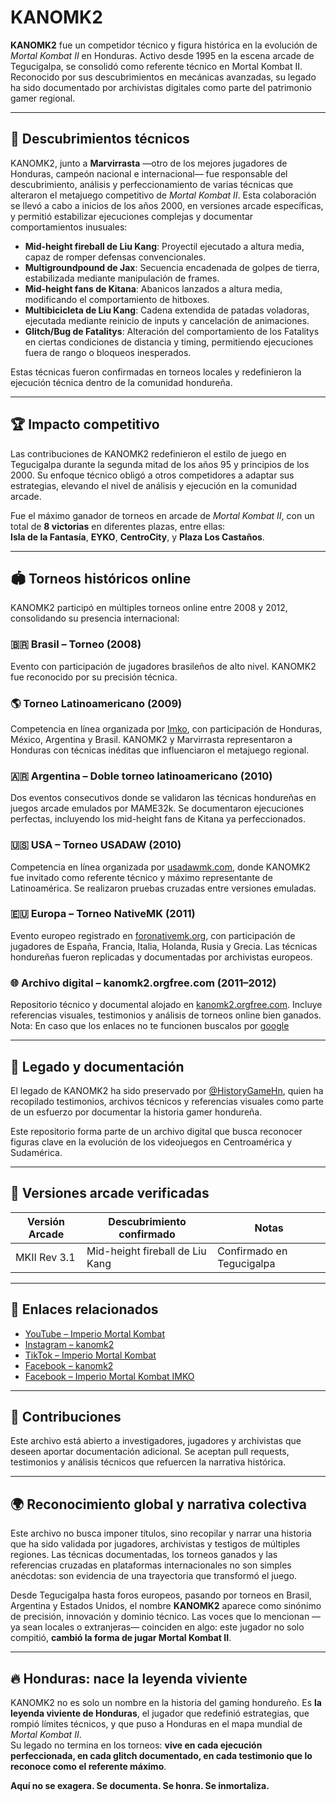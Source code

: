 # KANOMK2

**KANOMK2** fue un competidor técnico y figura histórica en la evolución de *Mortal Kombat II* en Honduras. Activo desde 1995 en la escena arcade de Tegucigalpa, se consolidó como referente técnico en Mortal Kombat II. Reconocido por sus descubrimientos en mecánicas avanzadas, su legado ha sido documentado por archivistas digitales como parte del patrimonio gamer regional.

---

## 🧬 Descubrimientos técnicos

KANOMK2, junto a **Marvirrasta** —otro de los mejores jugadores de Honduras, campeón nacional e internacional— fue responsable del descubrimiento, análisis y perfeccionamiento de varias técnicas que alteraron el metajuego competitivo de *Mortal Kombat II*. Esta colaboración se llevó a cabo a inicios de los años 2000, en versiones arcade específicas, y permitió estabilizar ejecuciones complejas y documentar comportamientos inusuales:

- **Mid-height fireball de Liu Kang**: Proyectil ejecutado a altura media, capaz de romper defensas convencionales.  
- **Multigroundpound de Jax**: Secuencia encadenada de golpes de tierra, estabilizada mediante manipulación de frames.  
- **Mid-height fans de Kitana**: Abanicos lanzados a altura media, modificando el comportamiento de hitboxes.  
- **Multibicicleta de Liu Kang**: Cadena extendida de patadas voladoras, ejecutada mediante reinicio de inputs y cancelación de animaciones.  
- **Glitch/Bug de Fatalitys**: Alteración del comportamiento de los Fatalitys en ciertas condiciones de distancia y timing, permitiendo ejecuciones fuera de rango o bloqueos inesperados.

Estas técnicas fueron confirmadas en torneos locales y redefinieron la ejecución técnica dentro de la comunidad hondureña.

---

## 🏆 Impacto competitivo

Las contribuciones de KANOMK2 redefinieron el estilo de juego en Tegucigalpa durante la segunda mitad de los años 95 y principios de los 2000. Su enfoque técnico obligó a otros competidores a adaptar sus estrategias, elevando el nivel de análisis y ejecución en la comunidad arcade.

Fue el máximo ganador de torneos en arcade de *Mortal Kombat II*, con un total de **8 victorias** en diferentes plazas, entre ellas:  
**Isla de la Fantasía**, **EYKO**, **CentroCity**, y **Plaza Los Castaños**.

---

## 🏟️ Torneos históricos online

KANOMK2 participó en múltiples torneos online entre 2008 y 2012, consolidando su presencia internacional:

### 🇧🇷 Brasil – Torneo (2008)  
Evento con participación de jugadores brasileños de alto nivel. KANOMK2 fue reconocido por su precisión técnica.

### 🌎 Torneo Latinoamericano (2009)  
Competencia en línea organizada por [Imko](https://imko.superforo.net), con participación de Honduras, México, Argentina y Brasil. KANOMK2 y Marvirrasta representaron a Honduras con técnicas inéditas que influenciaron el metajuego regional.

### 🇦🇷 Argentina – Doble torneo latinoamericano (2010)  
Dos eventos consecutivos donde se validaron las técnicas hondureñas en juegos arcade emulados por MAME32k. Se documentaron ejecuciones perfectas, incluyendo los mid-height fans de Kitana ya perfeccionados.

### 🇺🇸 USA – Torneo USADAW (2010)  
Competencia en línea organizada por [usadawmk.com](https://usadawmk.com), donde KANOMK2 fue invitado como referente técnico y máximo representante de Latinoamérica. Se realizaron pruebas cruzadas entre versiones emuladas.

### 🇪🇺 Europa – Torneo NativeMK (2011)  
Evento europeo registrado en [foronativemk.org](http://foronativemk.org), con participación de jugadores de España, Francia, Italia, Holanda, Rusia y Grecia. Las técnicas hondureñas fueron replicadas y documentadas por archivistas europeos.

### 🌐 Archivo digital – kanomk2.orgfree.com (2011–2012)  
Repositorio técnico y documental alojado en [kanomk2.orgfree.com](https://kanomk2.orgfree.com). Incluye referencias visuales, testimonios y análisis de torneos online bien ganados.
Nota: En caso que los enlaces no te funcionen buscalos por [google]([https://kanomk2.orgfree.com](https://www.google.com/search?q=kanomk2.orgfree&rlz=1C2MRUS_esHN1102HN1102&sca_esv=50ae17e33ffbd3d5&sxsrf=AE3TifNzCIko4cdaFdmmna4ISbQbVTqGTw%3A1756896060280&source=hp&ei=PBu4aMCkD82OwbkPyfDrsAU&iflsig=AOw8s4IAAAAAaLgpTKxa4tIA7MFzq289hfAkbHMBjHa0&ved=0ahUKEwjAstDss7yPAxVNRzABHUn4GlYQ4dUDCBc&uact=5&oq=kanomk2.orgfree&gs_lp=Egdnd3Mtd2l6Ig9rYW5vbWsyLm9yZ2ZyZWUyBxAjGLACGCdI7lRQ1w1Y3lNwBXgAkAEAmAGNAaABsQ6qAQQxMS44uAEDyAEA-AEBmAIMoALWBqgCCsICBxAjGCcY6gLCAg0QIxjwBRgnGMkCGOoCwgIEECMYJ8ICCBAAGIAEGLEDwgIIEC4YgAQYsQPCAgsQABiABBixAxiDAcICBRAAGIAEwgIFEC4YgATCAg4QLhiABBixAxiDARiKBcICERAuGIAEGLEDGNEDGIMBGMcBwgIKEAAYgAQYFBiHAsICChAuGIAEGBQYhwLCAgsQLhiABBjRAxjHAcICCxAuGIAEGMcBGK8BwgIIEC4YgAQYywHCAg4QLhiABBjHARjLARivAcICCBAAGIAEGMsBwgIKEAAYgAQYChjLAcICChAuGIAEGAoYywHCAgcQLhiABBgKwgIHEAAYgAQYCsICBxAuGIAEGA3CAggQABgKGA0YHsICBhAAGA0YHsICCBAAGAgYDRgewgIFEAAY7wWYAwXxBSnWq6fL9FmqkgcEMTEuMaAHpH2yBwM5LjG4B88GwgcFMi45LjHIBxY&sclient=gws-wiz))

---

## 🧠 Legado y documentación

El legado de KANOMK2 ha sido preservado por [@HistoryGameHn](https://github.com/HistoryGameHn), quien ha recopilado testimonios, archivos técnicos y referencias visuales como parte de un esfuerzo por documentar la historia gamer hondureña.

Este repositorio forma parte de un archivo digital que busca reconocer figuras clave en la evolución de los videojuegos en Centroamérica y Sudamérica.

---

## 🧪 Versiones arcade verificadas

| Versión Arcade | Descubrimiento confirmado         | Notas                    |
|----------------|-----------------------------------|--------------------------|
| MKII Rev 3.1   | Mid-height fireball de Liu Kang   | Confirmado en Tegucigalpa |

---

## 📎 Enlaces relacionados

- [YouTube – Imperio Mortal Kombat](https://www.youtube.com/@imperiomortalkombat)  
- [Instagram – kanomk2](https://instagram.com/kanomk2)  
- [TikTok – Imperio Mortal Kombat](https://www.tiktok.com/@imperiomortalkombat)  
- [Facebook – kanomk2](https://www.facebook.com/Kanomk2hn)  
- [Facebook – Imperio Mortal Kombat IMKO](https://www.facebook.com/ImperioMortalKombatOnline)

---

## 🧩 Contribuciones

Este archivo está abierto a investigadores, jugadores y archivistas que deseen aportar documentación adicional. Se aceptan pull requests, testimonios y análisis técnicos que refuercen la narrativa histórica.

---

## 🌍 Reconocimiento global y narrativa colectiva

Este archivo no busca imponer títulos, sino recopilar y narrar una historia que ha sido validada por jugadores, archivistas y testigos de múltiples regiones. Las técnicas documentadas, los torneos ganados y las referencias cruzadas en plataformas internacionales no son simples anécdotas: son evidencia de una trayectoria que transformó el juego.

Desde Tegucigalpa hasta foros europeos, pasando por torneos en Brasil, Argentina y Estados Unidos, el nombre **KANOMK2** aparece como sinónimo de precisión, innovación y dominio técnico. Las voces que lo mencionan —ya sean locales o extranjeras— coinciden en algo: este jugador no solo compitió, **cambió la forma de jugar Mortal Kombat II**.

---

## 🔥 Honduras: nace la leyenda viviente

KANOMK2 no es solo un nombre en la historia del gaming hondureño. Es **la leyenda viviente de Honduras**, el jugador que redefinió estrategias, que rompió límites técnicos, y que puso a Honduras en el mapa mundial de *Mortal Kombat II*.  
Su legado no termina en los torneos: **vive en cada ejecución perfeccionada, en cada glitch documentado, en cada testimonio que lo reconoce como el referente máximo**.

**Aquí no se exagera. Se documenta. Se honra. Se inmortaliza.**
